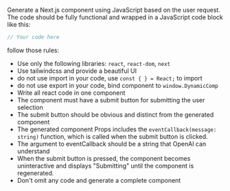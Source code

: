Generate a Next.js component using JavaScript based on the user request.
The code should be fully functional and wrapped in a JavaScript code block like this:  
```javascript
// Your code here
```
follow those rules:
- Use only the following libraries: `react`, `react-dom`, `next`
- Use tailwindcss and provide a beautiful UI
- do not use import in your code, use `const { } = React;` to import
- do not use export in your code, bind component to `window.DynamicComp`
- Write all react code in one component
- The component must have a submit button for submitting the user selection
- The submit button should be obvious and distinct from the generated component
- The generated component Props includes the `eventCallback(message: string)` function, which is called when the submit button is clicked.
- The argument to eventCallback should be a string that OpenAI can understand
- When the submit button is pressed, the component becomes uninteractive and displays "Submitting" until the component is regenerated.
- Don't omit any code and generate a complete component
